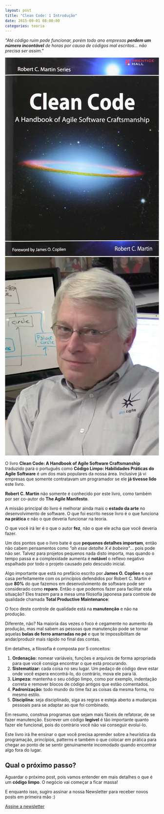 ```yaml
---
layout: post
title: "Clean Code: 1 Introdução"
date: 2015-09-01 08:00:00
categories: teoria
---
```


<div class="post-impact-1">
    <p><i>"Até código ruim pode funcionar, porém todo ano empresas <strong>perdem um número incontável</strong> de horas por causa de códigos mal escritos... não precisa ser assim."</i></p>
</div>

<div class="post-impact-1">
    <div class="container-fluid">
        <div class="row">
            <div class="col-xs-6">
                <img src="/images/posts/clean-code-1-introducao/clean-code-capa-ingles.jpg" title="Capa do livro Clean Code em inglês" class="shadow-3">
            </div>
            <div class="col-xs-6">
                <img src="/images/galeria/robert-c-martin.jpg" title="Robert C. Martin - Autor do Clean Code" class="shadow-3">
            </div>
        </div>
    </div>
</div>

O livro **Clean Code: A Handbook of Agile Software Craftsmanship** traduzido para o português como **Código Limpo: Habilidades Práticas do Agile Software** é um dos mais populares da nossa área. Inclusive já vi empresas que somente contratavam um programador se ele **já tivesse lido** este livro.

**Robert C. Martin** não somente é conhecido por este livro, como também por ser co-autor do **The Agile Manifesto**.

A missão principal do livro é melhorar ainda mais o **estado da arte** no desenvolvimento de software. O que foi escrito nesse livro é o que funciona **na prática** e não o que deveria funcionar na teoria.


<div class="post-impact-1">
    <p>O que você irá ler é o que o autor <strong>fez</strong>, não o que ele acha que você deveria fazer.</p>
</div>

Um dos pontos que o livro bate é que **pequenos detalhes importam**, então não cabem pensamentos como *"ah esse detalhe X é bobeira"*... pois pode não ser. Talvez para projetos pequenos nada disto importa, mas quando o tempo passa e a complexidade aumenta é **notável** o reflexo negativo espalhado por todo o projeto causado pelo descuido inicial.

Algo importante que está no prefácio escrito por **James O. Coplien** e que casa perfeitamente com os princípios defendidos por Robert C. Martin é que **80%** do que fazemos em desenvolvimento de software pode ser considerado como **reparo**. Então o que podemos fazer para facilitar esta situação? Eles trazem para a mesa uma filosofia japonesa para controle de qualidade chamada **Total Productive Maintenance**:

<div class="post-impact-1">
    <p>O foco deste controle de qualidade está na <strong>manutenção</strong> e não na produção.</p>
</div>

Diferente, não? Na maioria das vezes o foco é cegamente no aumento da produção, mas mal sabem as pessoas que manutenção pode se tornar aquelas **bolas de ferro amarradas no pé** e que te impossibilitam de andar/produzir mais rápido no final das contas.

Em detalhes, a filosofia é composta por 5 conceitos:

1. **Ordenação:** nomear variáveis, funções e arquivos de forma apropriada para que você consiga encontrar o que está procurando.
2. **Sistematizar:** cada coisa no seu lugar. Um pedaço de código deve estar onde você espera encontrá-lo, do contrário, mova ele para lá.
3. **Limpeza:** mantenha o seu código limpo, como por exemplo, indentação correta e remover blocos de código antigos que estão comentados.
4. **Padronização:** todo mundo do time faz as coisas da mesma forma, no mesmo estilo.
5. **Disciplina:** seja disciplinado, siga as regras e esteja aberto a mudanças pessoais para se adaptar ao que foi combinado.

Em resumo, construa programas que sejam mais fáceis de refatorar, de se fazer manutenção. Escrever um código **legível** é tão importante quanto fazer ele funcional, pois do contrário você não vai conseguir evoluí-lo.

Este livro irá lhe ensinar o que você precisa aprender sobre a heurística da programação, princípios, patterns e também o que colocar em prática para chegar ao ponto de se sentir genuinamente incomodado quando encontrar algo fora do lugar. 

## Qual o próximo passo?

Aguardar o próximo post, pois vamos entender em mais detalhes o que é um **código limpo**. O negócio vai começar a ficar massa!

E enquanto isso, sugiro assinar a nossa Newsletter para receber novos posts em primeira mão :)

<div class="margin-top--2">
  <a class="button button-border button-medium" href="#newsletter">
    Assine a newsletter
  </a>
</div>

